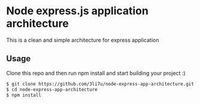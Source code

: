 # Node express.js application architecture

This is a clean and simple architecture for express application

## Usage

Clone this repo and then run npm install and start building your project :)

```bash
$ git clone https://github.com/3li7u/node-express-app-architecture.git
$ cd node-express-app-architecture
$ npm install
```